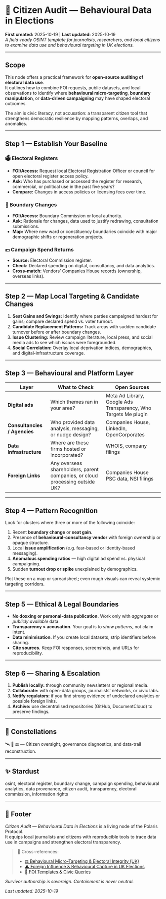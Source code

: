 # 🧭 Citizen Audit — Behavioural Data in Elections  
**First created:** 2025-10-19 | **Last updated:** 2025-10-19  
*A field-ready OSINT template for journalists, researchers, and local citizens to examine data use and behavioural targeting in UK elections.*  

---

## Scope  
This node offers a practical framework for **open-source auditing of electoral data use**.  
It outlines how to combine FOI requests, public datasets, and local observations to identify where **behavioural micro-targeting**, **boundary manipulation**, or **data-driven campaigning** may have shaped electoral outcomes.  

The aim is civic literacy, not accusation: a transparent citizen tool that strengthens democratic resilience by mapping patterns, overlaps, and anomalies.

---

## Step 1 — Establish Your Baseline  
### 🗳️ Electoral Registers  
- **FOI/Access:** Request local Electoral Registration Officer or council for open electoral register access policy.  
- **Ask:** Who has purchased or accessed the register for research, commercial, or political use in the past five years?  
- **Compare:** Changes in access policies or licensing fees over time.

### 🧾 Boundary Changes  
- **FOI/Access:** Boundary Commission or local authority.  
- **Ask:** Rationale for changes, data used to justify redrawing, consultation submissions.  
- **Map:** Where new ward or constituency boundaries coincide with major demographic shifts or regeneration projects.

### 💷 Campaign Spend Returns  
- **Source:** Electoral Commission register.  
- **Check:** Declared spending on digital, consultancy, and data analytics.  
- **Cross-match:** Vendors’ Companies House records (ownership, overseas links).

---

## Step 2 — Map Local Targeting & Candidate Changes  
1. **Seat Gains and Swings:** Identify where parties campaigned hardest for gains; compare declared spend vs. voter turnout.  
2. **Candidate Replacement Patterns:** Track areas with sudden candidate turnover before or after boundary changes.  
3. **Issue Clustering:** Review campaign literature, local press, and social media ads to see which *issues* were foregrounded.  
4. **Social Correlation:** Overlay local deprivation indices, demographics, and digital-infrastructure coverage.  

---

## Step 3 — Behavioural and Platform Layer  
| Layer | What to Check | Open Sources |
|--------|----------------|--------------|
| **Digital ads** | Which themes ran in your area? | Meta Ad Library, Google Ads Transparency, Who Targets Me plugin |
| **Consultancies / Agencies** | Who provided data analysis, messaging, or nudge design? | Companies House, LinkedIn, OpenCorporates |
| **Data Infrastructure** | Where are these firms hosted or incorporated? | WHOIS, company filings |
| **Foreign Links** | Any overseas shareholders, parent companies, or cloud processing outside UK? | Companies House PSC data, NSI filings |

---

## Step 4 — Pattern Recognition  
Look for clusters where three or more of the following coincide:  
1. Recent **boundary change** or **seat gain**.  
2. Presence of **behavioural-consultancy vendor** with foreign ownership or opaque structure.  
3. Local **issue amplification** (e.g. fear-based or identity-based messaging).  
4. **Anomalous spending ratios** — high digital ad spend vs. physical campaigning.  
5. Sudden **turnout drop or spike** unexplained by demographics.  

Plot these on a map or spreadsheet; even rough visuals can reveal systemic targeting corridors.

---

## Step 5 — Ethical & Legal Boundaries  
- **No doxxing or personal-data publication.** Work only with *aggregate* or *publicly available* data.  
- **Transparency > accusation.** Your goal is to *show patterns*, not claim intent.  
- **Data minimisation.** If you create local datasets, strip identifiers before sharing.  
- **Cite sources.** Keep FOI responses, screenshots, and URLs for reproducibility.

---

## Step 6 — Sharing & Escalation  
1. **Publish locally:** through community newsletters or regional media.  
2. **Collaborate:** with open-data groups, journalists’ networks, or civic labs.  
3. **Notify regulators:** if you find strong evidence of undeclared analytics or possible foreign links.  
4. **Archive:** use decentralised repositories (GitHub, DocumentCloud) to preserve findings.  

---

## 🌌 Constellations  
🛰️ 🧭 ⚖️ — Citizen oversight, governance diagnostics, and data-trail reconstruction.  

---

## ✨ Stardust  
osint, electoral register, boundary change, campaign spending, behavioural analytics, data provenance, citizen audit, transparency, electoral commission, information rights  

---

## 🏮 Footer  
*Citizen Audit — Behavioural Data in Elections* is a living node of the Polaris Protocol.  
It equips local journalists and citizens with reproducible tools to trace data use in campaigns and strengthen electoral transparency.  

> 📡 Cross-references:  
> - [⚖️ Behavioural Micro-Targeting & Electoral Integrity (UK)](../🌀_System_Governance/⚖️_behavioural_microtargeting_electoral_integrity_uk.md)  
> - [⚠️ Foreign Influence & Behavioural Capture in UK Elections](../🌀_System_Governance/⚠️_foreign_influence_behavioural_capture_in_uk_elections.md)  
> - [🧮 FOI Templates & Civic Queries](../Survivor_Tools/🧮_foi_templates_and_civic_queries.md)

*Survivor authorship is sovereign. Containment is never neutral.*  

_Last updated: 2025-10-19_